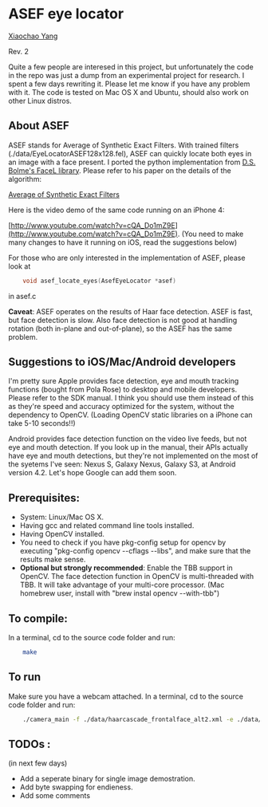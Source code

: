 # ASEF eye locator

[Xiaochao Yang](www.xiaochaoyang.com)

Rev. 2

Quite a few people are interesed in this project, but unfortunately the code in the repo was just a dump from an experimental project for research. I spent a few days rewriting it. Please let me know if you have any problem with it. The code is tested on Mac OS X and Ubuntu, should also work on other Linux distros. 


## About ASEF
ASEF stands for Average of Synthetic Exact Filters. With trained filters (./data/EyeLocatorASEF128x128.fel), ASEF can quickly locate both eyes in an image with a face present. I ported the python implementation from [D.S. Bolme's FaceL library](http://sourceforge.net/apps/mediawiki/pyvision/index.php?title=FaceL:_Facile_Face_Labeling "FaceL"). Please refer to his paper on the details of the algorithm:

[Average of Synthetic Exact Filters](http://www.cs.colostate.edu/~bolme/publications/Bolme2009Asef.pdf)

Here is the video demo of the same code running on an iPhone 4:

[http://www.youtube.com/watch?v=cQA_Do1mZ9E](http://www.youtube.com/watch?v=cQA_Do1mZ9E). 
(You need to make many changes to have it running on iOS, read the suggestions below)

For those who are only interested in the implementation of ASEF, please look at 

```c
	void asef_locate_eyes(AsefEyeLocator *asef)
```

in asef.c

__Caveat__: ASEF operates on the results of Haar face detection. ASEF is fast, but face detection is slow. Also face detection is not good at handling rotation (both in-plane and out-of-plane), so the ASEF has the same problem. 

## Suggestions to iOS/Mac/Android developers

I'm pretty sure Apple provides face detection, eye and mouth tracking functions (bought from Pola Rose) to desktop and mobile developers. Please refer to the SDK manual. I think you should use them instead of this as they're speed and accuracy optimized for the system, without the dependency to OpenCV. (Loading OpenCV static libraries on a iPhone can take 5-10 seconds!!)

Android provides face detection function on the video live feeds, but not eye and mouth detection. If you look up in the manual, their APIs actually have eye and mouth detections, but they're not implemented on the most of the syetems I've seen: Nexus S, Galaxy Nexus, Galaxy S3, at Android version 4.2. Let's hope Google can add them soon. 


## Prerequisites:

* System: Linux/Mac OS X. 
* Having gcc and related command line tools installed.
* Having OpenCV installed. 
* You need to check if you have pkg-config setup for opencv by executing "pkg-config opencv --cflags --libs", and make sure that the results make sense. 
* __Optional but strongly recommended__: Enable the TBB support in OpenCV. The face detection function in OpenCV is multi-threaded with TBB. It will take advantage of your multi-core processor. (Mac homebrew user, install with "brew instal opencv --with-tbb")

## To compile:
In a terminal, cd to the source code folder and run:

```bash
	make
```

## To run 

Make sure you have a webcam attached. In a terminal, cd to the source code folder and run:

```bash
	./camera_main -f ./data/haarcascade_frontalface_alt2.xml -e ./data/EyeLocatorASEF128x128.fel
```


## TODOs :

(in next few days)

* Add a seperate binary for single image demostration.
* Add byte swapping for endieness. 
* Add some comments